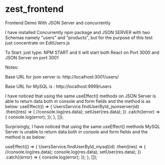 # zest_frontend
Frontend Demo With JSON Server and concurrently

I have installed Concurrently npm package and JSON SERVER with two Schemas namely "users" and "products", but for the purpose of this test just concentrate on EditUsers.js

To Start: just type: NPM START and it will start both React on Port 3000 and JSON Server on port 3001

Notes:

Base URL for json server is: http://localhost:3001/users/

Base URL for MySQL is : http://localhost:9999/users

I have noticed that using the same useEffect() methods on JSON Server is able to return data both in console and form fields and the method is as below:
  useEffect(() => {
    UsersService.findUserById_jsonserver(id)
      .then((res) => {
        //console.log(res.data);
        setUser(res.data);
      })
      .catch((error) => {
        console.log(error);
      });
  }, []);

Surprisingly, I have noticed that using the same useEffect() methods MySQL Server is unable to return data both in console and form fields and the method is as below:

  useEffect(() => {
    UsersService.findUserById_mysql(id)
      .then((res) => {
        //console.log(res.data);
        console.log(res.data);
        setUser(res.data);
      })
      .catch((error) => {
        console.log(error);
      });
  }, []);

  
